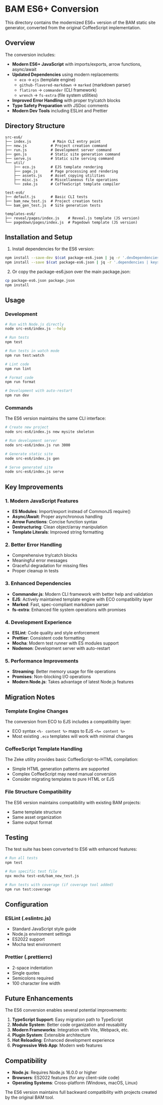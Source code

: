 # BAM ES6+ Conversion

This directory contains the modernized ES6+ version of the BAM static site generator, converted from the original CoffeeScript implementation.

## Overview

The conversion includes:

- **Modern ES6+ JavaScript** with imports/exports, arrow functions, async/await
- **Updated Dependencies** using modern replacements:
  - `eco` → `ejs` (template engine)
  - `github-flavored-markdown` → `marked` (markdown parser)
  - `flatiron` → `commander` (CLI framework)
  - `wrench` → `fs-extra` (file system utilities)
- **Improved Error Handling** with proper try/catch blocks
- **Type Safety Preparation** with JSDoc comments
- **Modern Dev Tools** including ESLint and Prettier

## Directory Structure

```
src-es6/
├── index.js          # Main CLI entry point
├── new.js           # Project creation command
├── run.js           # Development server command  
├── gen.js           # Static site generation command
├── serve.js         # Static site serving command
└── util/
    ├── eco.js       # EJS template rendering
    ├── page.js      # Page processing and rendering
    ├── assets.js    # Asset copying utilities
    ├── misc.js      # Miscellaneous file operations
    └── zeke.js      # CoffeeScript template compiler

test-es6/
├── default.js       # Basic CLI tests
├── bam_new_test.js  # Project creation tests
└── bam_gen_test.js  # Site generation tests

templates-es6/
├── reveal/pages/index.js    # Reveal.js template (JS version)
└── pagedown/pages/index.js  # Pagedown template (JS version)
```

## Installation and Setup

1. Install dependencies for the ES6 version:
```bash
npm install --save-dev $(cat package-es6.json | jq -r '.devDependencies | keys[]')
npm install --save $(cat package-es6.json | jq -r '.dependencies | keys[]')
```

2. Or copy the package-es6.json over the main package.json:
```bash
cp package-es6.json package.json
npm install
```

## Usage

### Development

```bash
# Run with Node.js directly
node src-es6/index.js --help

# Run tests
npm test

# Run tests in watch mode  
npm run test:watch

# Lint code
npm run lint

# Format code
npm run format

# Development with auto-restart
npm run dev
```

### Commands

The ES6 version maintains the same CLI interface:

```bash
# Create new project
node src-es6/index.js new mysite skeleton

# Run development server
node src-es6/index.js run 3000

# Generate static site
node src-es6/index.js gen

# Serve generated site
node src-es6/index.js serve
```

## Key Improvements

### 1. Modern JavaScript Features
- **ES Modules**: Import/export instead of CommonJS require()
- **Async/Await**: Proper asynchronous handling
- **Arrow Functions**: Concise function syntax
- **Destructuring**: Clean object/array manipulation
- **Template Literals**: Improved string formatting

### 2. Better Error Handling
- Comprehensive try/catch blocks
- Meaningful error messages
- Graceful degradation for missing files
- Proper cleanup in tests

### 3. Enhanced Dependencies
- **Commander.js**: Modern CLI framework with better help and validation
- **EJS**: Actively maintained template engine with ECO compatibility layer
- **Marked**: Fast, spec-compliant markdown parser
- **fs-extra**: Enhanced file system operations with promises

### 4. Development Experience
- **ESLint**: Code quality and style enforcement
- **Prettier**: Consistent code formatting
- **Mocha**: Modern test runner with ES modules support
- **Nodemon**: Development server with auto-restart

### 5. Performance Improvements
- **Streaming**: Better memory usage for file operations
- **Promises**: Non-blocking I/O operations
- **Modern Node.js**: Takes advantage of latest Node.js features

## Migration Notes

### Template Engine Changes
The conversion from ECO to EJS includes a compatibility layer:
- ECO syntax `<%- content %>` maps to EJS `<%= content %>`
- Most existing `.eco` templates will work with minimal changes

### CoffeeScript Template Handling
The Zeke utility provides basic CoffeeScript-to-HTML compilation:
- Simple HTML generation patterns are supported
- Complex CoffeeScript may need manual conversion
- Consider migrating templates to pure HTML or EJS

### File Structure Compatibility
The ES6 version maintains compatibility with existing BAM projects:
- Same template structure
- Same asset organization
- Same output format

## Testing

The test suite has been converted to ES6 with enhanced features:

```bash
# Run all tests
npm test

# Run specific test file
npx mocha test-es6/bam_new_test.js

# Run tests with coverage (if coverage tool added)
npm run test:coverage
```

## Configuration

### ESLint (.eslintrc.js)
- Standard JavaScript style guide
- Node.js environment settings
- ES2022 support
- Mocha test environment

### Prettier (.prettierrc)
- 2-space indentation
- Single quotes
- Semicolons required
- 100 character line width

## Future Enhancements

The ES6 conversion enables several potential improvements:

1. **TypeScript Support**: Easy migration path to TypeScript
2. **Module System**: Better code organization and reusability  
3. **Modern Frameworks**: Integration with Vite, Webpack, etc.
4. **Plugin System**: Extensible architecture
5. **Hot Reloading**: Enhanced development experience
6. **Progressive Web App**: Modern web features

## Compatibility

- **Node.js**: Requires Node.js 16.0.0 or higher
- **Browsers**: ES2022 features (for any client-side code)
- **Operating Systems**: Cross-platform (Windows, macOS, Linux)

The ES6 version maintains full backward compatibility with projects created by the original BAM tool.